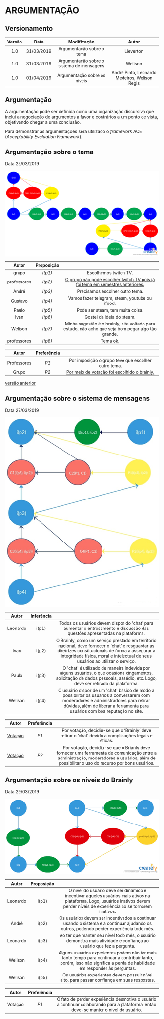 # ARGUMENTAÇÃO

## Versionamento

|  Versão | Data | Modificação | Autor |
|  :------: | :------: | :------: | :------: |
| 1.0 | 31/03/2019 | Argumentação sobre o tema | Lieverton |
| 1.0 | 31/03/2019 | Argumentação sobre o sistema de mensagens | Welison |
| 1.0 | 01/04/2019 | Argumentação sobre os níveis | André Pinto, Leonardo Medeiros, Welison Regis |

## Argumentação

A argumentação pode ser definida como uma organização discursiva que inclui a negociação de argumentos a favor e contrários a um ponto de vista, objetivando chegar a uma conclusão.

Para demonstrar as argumentações será utilizado o *framework* ACE (*Acceptability Evaluation Framework*).

## Argumentação sobre o tema
Data 25/03/2019

![Argumentação sobre o tema](images/argumentacao/argumentacao_tema.png)

| Autor | Proposição | |
|  :------: | :------: | :------: |
| grupo | _i(p1)_ | Escolhemos twitch TV. |
| professores | _i(p2)_ | [O grupo não pode escolher twitch TV pois já foi tema em semestres anteriores.](rastreabilidade_prints/nao_twich.md) |
| André | _i(p3)_ | Precisamos escolher outro tema. |
| Gustavo | _i(p4)_ | Vamos fazer telegram, steam, youtube ou ifood.|
| Paulo | _i(p5)_ | Pode ser steam, tem muita  coisa.
| Ivan | _i(p6)_ | Gostei da ideia do steam. |
| Welison | _i(p7)_ | Minha sugestão é o brainly, site voltado para estudo, não acho que seja bom pegar algo tão grande.|
| professores | _i(p8)_ |[Tema ok.](rastreabilidade_prints/confirmacao_tema.md) |

| Autor | Preferência | |
|  :------: | :------: | :------: |
| Professores | _P1_ | Por imposição o grupo teve que escolher outro tema. |
| Grupo | _P2_ | [Por meio de votação foi escolhido o brainly.](rastreabilidade_prints/votacao_tema.md) |

[versão anterior](pre_rastreabilidade_v1/argumentacao_versoes.md)

## Argumentação sobre o sistema de mensagens
Data 27/03/2019

![Argumentação sobre mensagens](images/argumentacao/argumentacao_mensagens.png)

| Autor | Inferência | |
|  :------: | :------: | :------: |
| Leonardo | i(p1) | Todos os usuários devem dispor do 'chat' para aumentar o entrosamento e discussão das questões apresentadas na plataforma. |
| Ivan | I(p2) | O Brainly, como um serviço prestado em território nacional, deve fornecer o 'chat' e resguardar as diretrizes constitucionais de forma a assegurar a integridade física, moral e intelectual de seus usuários ao utilizar o serviço. |
| Paulo | i(p3) | O 'chat' é utilizado de maneira indevida por alguns usuários, o que ocasiona xingamentos, solicitação de dados pessoais, assédio, etc. Logo, deve ser retirado da plataforma. |
| Welison| i(p4) | O usuário dispor de um 'chat' básico de modo a possibilitar os usuários a conversarem com moderadores e administradores para retirar dúvidas, além de liberar a ferramenta para usuários com boa reputação no site. |



| Autor | Preferência | |
|  :------: | :------: | :------: |
| [Votação](rastreabilidade_prints/votacao_mensagem/) | _P1_ |Por votação, decidiu-se que o ‘Brainly’ deve retirar o ‘chat’ devido a complicações legais e éticas. |
| [Votação](rastreabilidade_prints/votacao_mensagem/) | _P2_ | Por votação, decidiu-se que o Brianly deve fornecer uma ferramenta de comunicação entre a administração, moderadores e usuários, além de possibilitar o uso do recurso por bons usuários. |


## Argumentação sobre os níveis do Brainly
Data 29/03/2019

![Argumento sobre os níveis do Brainly](images/argumentacao/argumentacao_niveis.png)

| Autor | Proposição | |
|  :------: | :------: | :------: |
|Leonardo | i(p1) | O nível do usuário deve ser dinâmico e incentivar aqueles usuários mais ativos na plataforma. Logo, usuários inativos devem perder níveis de experiência ao se tornarem inativos. |
| André | i(p2) | Os usuários devem ser incentivados a continuar usando o sistema e a continuar ajudando os outros, podendo perder experiência todo mês. |
| Leonardo | i(p3) | Ao ter que manter seu nível todo mês, o usuário demonstra mais atividade e confiança ao usuário que fez a pergunta. |
|Welison | i(p4) | Alguns usuários experientes podem não ter mais tanto tempo para continuar a contribuir tanto, porém, isso não significa a perda de habilidade em responder às perguntas. |
|Welison | i(p5) | Os usuários experientes devem possuir nível alto, para passar confiança em suas respostas. |



| Autor | Preferência | |
|  :------: | :------: | :------: |
| Votação | _P1_ | O fato de perder experiência desmotiva o usuário a continuar colaborando para a plataforma, então deve-se manter o nível do usuário.|
